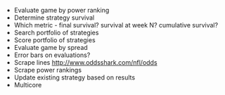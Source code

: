 * Evaluate game by power ranking
* Determine strategy survival
* Which metric - final survival? survival at week N? cumulative survival?
* Search portfolio of strategies
* Score portfolio of strategies
* Evaluate game by spread
* Error bars on evaluations?
* Scrape lines
  http://www.oddsshark.com/nfl/odds
* Scrape power rankings
* Update existing strategy based on results
* Multicore
